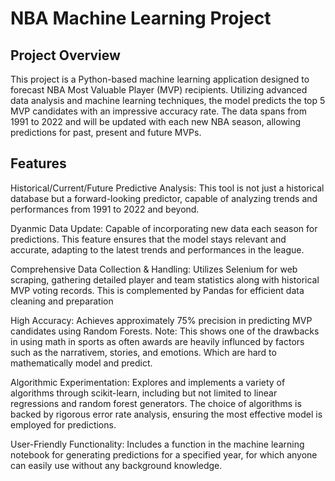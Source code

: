 # NBA Machine Learning Project

## Project Overview

This project is a Python-based machine learning application designed to forecast NBA Most Valuable Player (MVP) recipients. Utilizing advanced data analysis and machine learning techniques, the model predicts the top 5 MVP candidates with an impressive accuracy rate. The data spans from 1991 to 2022 and will be updated with each new NBA season, allowing predictions for past, present and future MVPs.

## Features

Historical/Current/Future Predictive Analysis: This tool is not just a historical database but a forward-looking predictor, capable of analyzing trends and performances from 1991 to 2022 and beyond.

Dyanmic Data Update: Capable of incorporating new data each season for predictions. This feature ensures that the model stays relevant and accurate, adapting to the latest trends and performances in the league.

Comprehensive Data Collection & Handling: Utilizes Selenium for web scraping, gathering detailed player and team statistics along with historical MVP voting records. This is complemented by Pandas for efficient data cleaning and preparation

High Accuracy: Achieves approximately 75% precision in predicting MVP candidates using Random Forests. Note: This shows one of the drawbacks in using math in sports as often awards are heavily influnced by factors such as the narrativem, stories, and emotions. Which are hard to mathematically model and predict.

Algorithmic Experimentation: Explores and implements a variety of algorithms through scikit-learn, including but not limited to linear regressions and random forest generators. The choice of algorithms is backed by rigorous error rate analysis, ensuring the most effective model is employed for predictions.

User-Friendly Functionality: Includes a function in the machine learning notebook for generating predictions for a specified year, for which anyone can easily use without any background knowledge.

